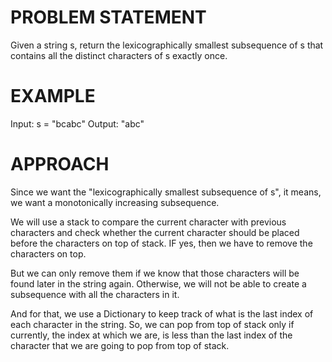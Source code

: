 # PROBLEM STATEMENT

Given a string s, return the lexicographically smallest subsequence of s that contains all the distinct characters of s exactly once.

# EXAMPLE

Input: s = "bcabc"
Output: "abc"

# APPROACH

Since we want the "lexicographically smallest subsequence of s", it means, we want a monotonically increasing subsequence.

We will use a stack to compare the current character with previous characters and check whether the current character should be placed before the characters on top of stack. IF yes, then we have to remove the characters on top.

But we can only remove them if we know that those characters will be found later in the string again. Otherwise, we will not be able to create a subsequence with all the characters in it.

And for that, we use a Dictionary to keep track of what is the last index of each character in the string. So, we can pop from top of stack only if currently, the index at which we are, is less than the last index of the character that we are going to pop from top of stack.